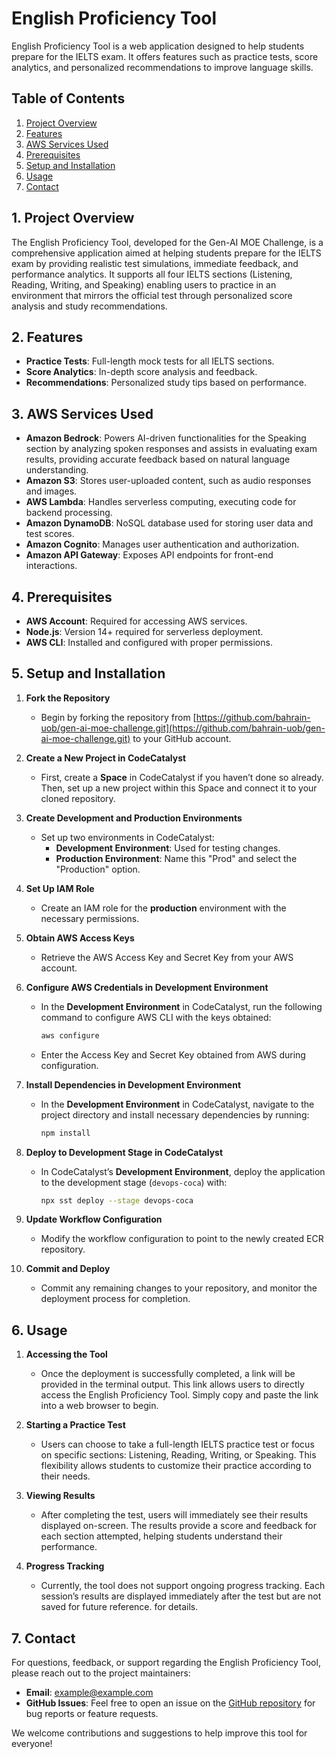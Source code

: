 # English Proficiency Tool
English Proficiency Tool is a web application designed to help students prepare for the IELTS exam. It offers features such as practice tests, score analytics, and personalized recommendations to improve language skills.

## Table of Contents
1. [Project Overview](#1-project-overview)
2. [Features](#2-features)
3. [AWS Services Used](#3-aws-services-used)
4. [Prerequisites](#4-prerequisites)
5. [Setup and Installation](#5-setup-and-installation)
6. [Usage](#6-usage)
7. [Contact](#7-contact)

## 1. Project Overview

The English Proficiency Tool, developed for the Gen-AI MOE Challenge, is a comprehensive application aimed at helping students prepare for the IELTS exam by providing realistic test simulations, immediate feedback, and performance analytics. It supports all four IELTS sections (Listening, Reading, Writing, and Speaking) enabling users to practice in an environment that mirrors the official test through personalized score analysis and study recommendations.

## 2. Features

- **Practice Tests**: Full-length mock tests for all IELTS sections.
- **Score Analytics**: In-depth score analysis and feedback.
- **Recommendations**: Personalized study tips based on performance.

## 3. AWS Services Used

- **Amazon Bedrock**: Powers AI-driven functionalities for the Speaking section by analyzing spoken responses and assists in evaluating exam results, providing accurate feedback based on natural language understanding.
- **Amazon S3**: Stores user-uploaded content, such as audio responses and images.
- **AWS Lambda**: Handles serverless computing, executing code for backend processing.
- **Amazon DynamoDB**: NoSQL database used for storing user data and test scores.
- **Amazon Cognito**: Manages user authentication and authorization.
- **Amazon API Gateway**: Exposes API endpoints for front-end interactions.

## 4. Prerequisites

- **AWS Account**: Required for accessing AWS services.
- **Node.js**: Version 14+ required for serverless deployment.
- **AWS CLI**: Installed and configured with proper permissions.

## 5. Setup and Installation

1. **Fork the Repository**  
   - Begin by forking the repository from [https://github.com/bahrain-uob/gen-ai-moe-challenge.git](https://github.com/bahrain-uob/gen-ai-moe-challenge.git) to your GitHub account.

2. **Create a New Project in CodeCatalyst**  
   - First, create a **Space** in CodeCatalyst if you haven’t done so already. Then, set up a new project within this Space and connect it to your cloned repository.

3. **Create Development and Production Environments**  
   - Set up two environments in CodeCatalyst:
     - **Development Environment**: Used for testing changes.
     - **Production Environment**: Name this "Prod" and select the "Production" option.

4. **Set Up IAM Role**  
   - Create an IAM role for the **production** environment with the necessary permissions.

5. **Obtain AWS Access Keys**  
   - Retrieve the AWS Access Key and Secret Key from your AWS account.

6. **Configure AWS Credentials in Development Environment**  
   - In the **Development Environment** in CodeCatalyst, run the following command to configure AWS CLI with the keys obtained:
     ```bash
     aws configure
     ```
   - Enter the Access Key and Secret Key obtained from AWS during configuration.

7. **Install Dependencies in Development Environment**  
   - In the **Development Environment** in CodeCatalyst, navigate to the project directory and install necessary dependencies by running:
     ```bash
     npm install
     ```

8. **Deploy to Development Stage in CodeCatalyst**  
    - In CodeCatalyst’s **Development Environment**, deploy the application to the development stage (`devops-coca`) with:
      ```bash
      npx sst deploy --stage devops-coca
      ```

9. **Update Workflow Configuration**  
    - Modify the workflow configuration to point to the newly created ECR repository.

10. **Commit and Deploy**  
    - Commit any remaining changes to your repository, and monitor the deployment process for completion.

## 6. Usage

1. **Accessing the Tool**  
   - Once the deployment is successfully completed, a link will be provided in the terminal output. This link allows users to directly access the English Proficiency Tool. Simply copy and paste the link into a web browser to begin.

2. **Starting a Practice Test**  
   - Users can choose to take a full-length IELTS practice test or focus on specific sections: Listening, Reading, Writing, or Speaking. This flexibility allows students to customize their practice according to their needs.

3. **Viewing Results**  
   - After completing the test, users will immediately see their results displayed on-screen. The results provide a score and feedback for each section attempted, helping students understand their performance.

4. **Progress Tracking**  
   - Currently, the tool does not support ongoing progress tracking. Each session’s results are displayed immediately after the test but are not saved for future reference.
for details.

## 7. Contact

For questions, feedback, or support regarding the English Proficiency Tool, please reach out to the project maintainers:

- **Email**: [example@example.com](mailto:example@example.com)
- **GitHub Issues**: Feel free to open an issue on the [GitHub repository](https://github.com/yourusername/IELTS-Tool/issues) for bug reports or feature requests.

We welcome contributions and suggestions to help improve this tool for everyone!

